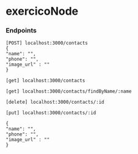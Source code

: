 # exercicoNode
### Endpoints
``` 
[POST] localhost:3000/contacts
{
"name": "",
"phone": "",
"image_url" : ""
}
```
```
[get] localhost:3000/contacts
```
```
[get] localhost:3000/contacts/findByName/:name
```
```
[delete] localhost:3000/contacts/:id
```

```
[put] localhost:3000/contacts/:id

{
"name": "",
"phone": "",
"image_url" : ""
}
```
